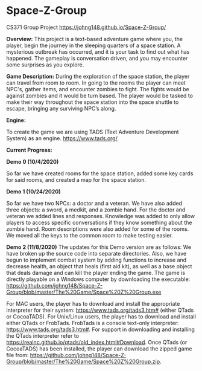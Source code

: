 # Space-Z-Group
CS371 Group Project
https://johng148.github.io/Space-Z-Group/

**Overview:**
This project is a text-based adventure game where you, the player, begin the journey in the sleeping quarters of a space station. A mysterious outbreak has occurred, and it is your task to find out what has happened. The gameplay is conversation driven, and you may encounter some surprises as you explore.

**Game Description:**
During the exploration of the space station, the player can travel from room to room. In going to the rooms the player can meet NPC's, gather items, and encounter zombies to fight. The fights would be against zombies and it would be turn based. The player would be tasked to make their way throughout the space station into the space shuttle to escape, bringing any surviving NPC’s along. 

**Engine:**

To create the game we are using TADS (Text Adventure Development System) as an engine.
https://www.tads.org/

**Current Progress:**

**Demo 0 (10/4/2020)**

So far we have created rooms for the space station, added some key cards for said rooms, and created a map for the space station.

**Demo 1 (10/24/2020)**

So far we have two NPCs: a doctor and a veteran. We have also added three objects: a sword, a medkit, and a zombie hand. For the doctor and veteran we added lines and responses. Knowledge was added to only allow players to access specific conversations if they know something about the zombie hand. Room descriptions were also added for some of the rooms. We moved all the keys to the common room to make testing easier.

**Demo 2 (11/8/2020)**
The updates for this Demo version are as follows: We have broken up the source code into separate directories. Also, we have begun to implement combat system by adding functions to increase and decrease health, an object that heals (first aid kit), as well as a base object that deals damage and can kill the player ending the game. The game is directly playable on a Windows computer by downloading the executable: https://github.com/johng148/Space-Z-Group/blob/master/The%20Game/Space%20Z%20Group.exe

For MAC users, the player has to download and install the appropriate interpreter for their system: https://www.tads.org/tads3.htm# (either QTads or CocoaTADS).
For Unix/Linux users, the player has to download and install either QTads or FrobTads. FrobTads is a console text-only interpreter: https://www.tads.org/tads3.htm#.
For support in downloading and installing the QTads interpreter refer to https://realnc.github.io/qtads/old_index.html#Download.
Once QTads (or CocoaTADS) has been installed, the player can download the zipped game file from: https://github.com/johng148/Space-Z-Group/blob/master/The%20Game/Space%20Z%20Group.zip.



